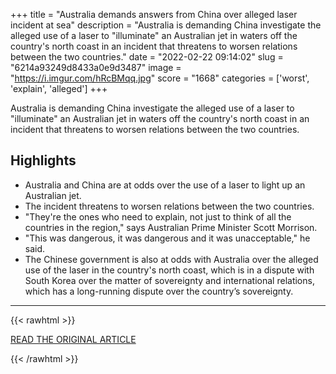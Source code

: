 +++
title = "Australia demands answers from China over alleged laser incident at sea"
description = "Australia is demanding China investigate the alleged use of a laser to \"illuminate\" an Australian jet in waters off the country's north coast in an incident that threatens to worsen relations between the two countries."
date = "2022-02-22 09:14:02"
slug = "6214a93249d8433a0e9d3487"
image = "https://i.imgur.com/hRcBMqq.jpg"
score = "1668"
categories = ['worst', 'explain', 'alleged']
+++

Australia is demanding China investigate the alleged use of a laser to \"illuminate\" an Australian jet in waters off the country's north coast in an incident that threatens to worsen relations between the two countries.

## Highlights

- Australia and China are at odds over the use of a laser to light up an Australian jet.
- The incident threatens to worsen relations between the two countries.
- "They're the ones who need to explain, not just to think of all the countries in the region," says Australian Prime Minister Scott Morrison.
- "This was dangerous, it was dangerous and it was unacceptable," he said.
- The Chinese government is also at odds with Australia over the alleged use of the laser in the country's north coast, which is in a dispute with South Korea over the matter of sovereignty and international relations, which has a long-running dispute over the country’s sovereignty.

---

{{< rawhtml >}}
  <p class="article-category">
    <a target="_blank" href="https://www.cnn.com/2022/02/21/asia/australia-china-warship-laser-intl-hnk-ml/index.html">READ THE ORIGINAL ARTICLE</a>
  </p>
{{< /rawhtml >}}
